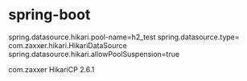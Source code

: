 # spring-boot


spring.datasource.hikari.pool-name=h2_test
spring.datasource.type= com.zaxxer.hikari.HikariDataSource
spring.datasource.hikari.allowPoolSuspension=true


<dependency>
			<groupId>com.zaxxer</groupId>
			<artifactId>HikariCP</artifactId>
			<version>2.6.1</version>
</dependency>
